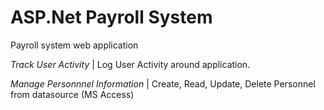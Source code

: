 # ASP.Net Payroll System
Payroll system web application

_Track User Activity_ | Log User Activity around application.


_Manage Personnnel Information_ | Create, Read, Update, Delete Personnel from datasource (MS Access) 